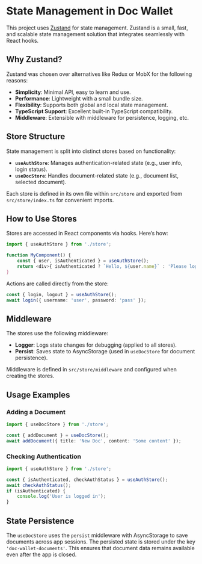 # State Management in Doc Wallet

This project uses [Zustand](https://github.com/pmndrs/zustand) for state management. Zustand is a small, fast, and
scalable state management solution that integrates seamlessly with React hooks.

## Why Zustand?

Zustand was chosen over alternatives like Redux or MobX for the following reasons:

- **Simplicity**: Minimal API, easy to learn and use.
- **Performance**: Lightweight with a small bundle size.
- **Flexibility**: Supports both global and local state management.
- **TypeScript Support**: Excellent built-in TypeScript compatibility.
- **Middleware**: Extensible with middleware for persistence, logging, etc.

## Store Structure

State management is split into distinct stores based on functionality:

- **`useAuthStore`**: Manages authentication-related state (e.g., user info, login status).
- **`useDocStore`**: Handles document-related state (e.g., document list, selected document).

Each store is defined in its own file within `src/store` and exported from `src/store/index.ts` for convenient imports.

## How to Use Stores

Stores are accessed in React components via hooks. Here’s how:

```typescript
import { useAuthStore } from './store';

function MyComponent() {
    const { user, isAuthenticated } = useAuthStore();
    return <div>{ isAuthenticated ? `Hello, ${user.name}` : 'Please log in' } < /div>;
}
```

Actions are called directly from the store:

```typescript
const { login, logout } = useAuthStore();
await login({ username: 'user', password: 'pass' });
```

## Middleware

The stores use the following middleware:

- **Logger**: Logs state changes for debugging (applied to all stores).
- **Persist**: Saves state to AsyncStorage (used in `useDocStore` for document persistence).

Middleware is defined in `src/store/middleware` and configured when creating the stores.

## Usage Examples

### Adding a Document

```typescript
import { useDocStore } from './store';

const { addDocument } = useDocStore();
await addDocument({ title: 'New Doc', content: 'Some content' });
```

### Checking Authentication

```typescript
import { useAuthStore } from './store';

const { isAuthenticated, checkAuthStatus } = useAuthStore();
await checkAuthStatus();
if (isAuthenticated) {
    console.log('User is logged in');
}
```

## State Persistence

The `useDocStore` uses the `persist` middleware with AsyncStorage to save documents across app sessions. The persisted
state is stored under the key `'doc-wallet-documents'`. This ensures that document data remains available even after the
app is closed.
